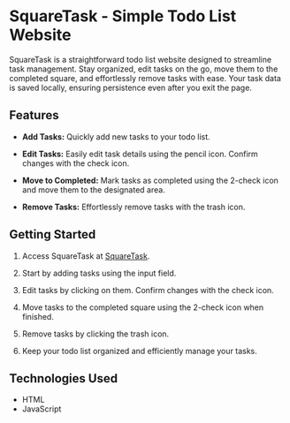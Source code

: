 # SquareTask - Simple Todo List Website

SquareTask is a straightforward todo list website designed to streamline task management. Stay organized, edit tasks on the go, move them to the completed square, and effortlessly remove tasks with ease. Your task data is saved locally, ensuring persistence even after you exit the page.

## Features

- **Add Tasks:** Quickly add new tasks to your todo list.

- **Edit Tasks:** Easily edit task details using the pencil icon. Confirm changes with the check icon.

- **Move to Completed:** Mark tasks as completed using the 2-check icon and move them to the designated area.

- **Remove Tasks:** Effortlessly remove tasks with the trash icon.

## Getting Started

1. Access SquareTask at [SquareTask](https://yosefyan.github.io/squaretask).

2. Start by adding tasks using the input field.

3. Edit tasks by clicking on them. Confirm changes with the check icon.

4. Move tasks to the completed square using the 2-check icon when finished.

5. Remove tasks by clicking the trash icon.

6. Keep your todo list organized and efficiently manage your tasks.

## Technologies Used

- HTML
- JavaScript
